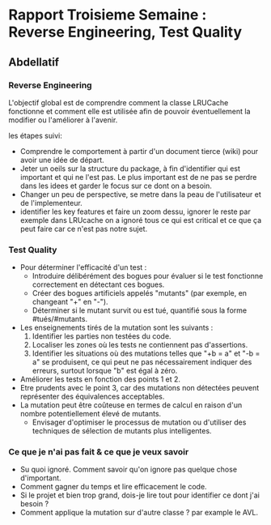 # Rapport Troisieme Semaine : Reverse Engineering, Test Quality

## Abdellatif

### Reverse Engineering

L'objectif global est de comprendre comment la classe LRUCache fonctionne et comment elle est utilisée afin de pouvoir éventuellement la modifier ou l'améliorer à l'avenir.

les étapes suivi:

- Comprendre le comportement à partir d'un document tierce (wiki) pour avoir une idée de départ.
- Jeter un oeils sur la structure du package, à fin d'identifier qui est important et qui ne l'est pas. Le plus important est de ne pas se perdre dans les idees et garder le focus sur ce dont on a besoin.
- Changer un peu de perspective, se metre dans la peau de l'utilisateur et de l'implementeur.
- identifier les key features et faire un zoom dessu, ignorer le reste par exemple dans LRUcache on a ignoré tous ce qui est critical et ce que ça peut faire car ce n'est pas notre sujet.

### Test Quality

- Pour déterminer l'efficacité d'un test :
  - Introduire délibérément des bogues pour évaluer si le test fonctionne correctement en détectant ces bogues.
  - Créer des bogues artificiels appelés "mutants" (par exemple, en changeant "+" en "-").
  - Déterminer si le mutant survit ou est tué, quantifié sous la forme #tués/#mutants.
- Les enseignements tirés de la mutation sont les suivants :
  1. Identifier les parties non testées du code.
  2. Localiser les zones où les tests ne contiennent pas d'assertions.
  3. Identifier les situations où des mutations telles que "+b = a" et "-b = a" se produisent, ce qui peut ne pas nécessairement indiquer des erreurs, surtout lorsque "b" est égal à zéro.
- Améliorer les tests en fonction des points 1 et 2.
- Etre prudents avec le point 3, car des mutations non détectées peuvent représenter des équivalences acceptables.
- La mutation peut être coûteuse en termes de calcul en raison d'un nombre potentiellement élevé de mutants.
  - Envisager d'optimiser le processus de mutation ou d'utiliser des techniques de sélection de mutants plus intelligentes.

### Ce que je n'ai pas fait & ce que je veux savoir

- Su quoi ignoré. Comment savoir qu'on ignore pas quelque chose d'important.
- Comment gagner du temps et lire efficacement le code.
- Si le projet et bien trop grand, dois-je lire tout pour identifier ce dont j'ai besoin ?
- Comment applique la mutation sur d'autre classe ? par example le AVL.
